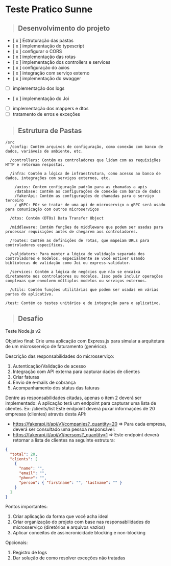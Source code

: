 # Teste Pratico Sunne

> ## Desenvolvimento do projeto

- [ x ] Estruturação das pastas
- [ x ] implementação do typescript
- [ x ] configurar o CORS
- [ x ] implementação das rotas
- [ x ] implementação dos controllers e services
- [ x ] configuração do axios
- [ x ] integração com serviço externo
- [ x ] implementação do swagger
- [ ] implementação dos logs
- [ x ] implementação do Joi
- [ ] implementação dos mappers e dtos
- [ ] tratamento de erros e exceções

> ## Estrutura de Pastas

```
/src
  /config: Contém arquivos de configuração, como conexão com banco de dados, variáveis de ambiente, etc.

  /controllers: Contém os controladores que lidam com as requisições HTTP e retornam respostas.

  /infra: Contém a lógica de infraestrutura, como acesso ao banco de dados, integrações com serviços externos, etc.

    /axios: Contem configuração padrão para as chamadas a apis
    /database: Contém as configurações de conexão com banco de dados
    /fakerApi: Contém as configurações de chamadas para o serviço terceiro
    / gRPC: POr se tratar de uma api de microserviço o gRPC será usado para comunicação com outros microserviços

  /dtos: Contém (DTOs) Data Transfer Object

  /middleware: Contém funções de middleware que podem ser usadas para processar requisições antes de chegarem aos controladores.

  /routes: Contém as definições de rotas, que mapeiam URLs para controladores específicos.

  /validators: Para manter a lógica de validação separada dos controladores e modelos, especialmente se você estiver usando bibliotecas de validação como Joi ou express-validator.

  /services: Contém a lógica de negócios que não se encaixa diretamente nos controladores ou modelos. Isso pode incluir operações complexas que envolvem múltiplos modelos ou serviços externos.

  /utils: Contém funções utilitárias que podem ser usadas em várias partes do aplicativo.

/test: Contém os testes unitários e de integração para o aplicativo.

```

> ## Desafio

Teste Node.js v2

Objetivo final:
Crie uma aplicação com Express.js para simular a arquitetura de um
microsserviço de faturamento (genérico).

Descrição das responsabilidades do microsserviço:

1. Autenticação/Validação de acesso
2. Integração com API externa para capturar dados de clientes
3. Criar faturas
4. Envio de e-mails de cobrança
5. Acompanhamento dos status das faturas

Dentre as responsabilidades citadas, apenas o item 2 deverá ser implementado:
A aplicação terá um endpoint para capturar uma lista de clientes.
Ex: /clients/list
Este endpoint deverá puxar informações de 20 empresas (clientes) através
desta API:

- https://fakerapi.it/api/v1/companies?_quantity=20 => Para cada empresa, deverá ser consultado uma pessoa responsável:
- https://fakerapi.it/api/v1/persons?_quantity=1 => Este endpoint deverá retornar a lista de clientes na seguinte estrutura:

```json
{
  "total": 20,
  "clients": [
    {
      "name": "",
      "email": "",
      "phone": "",
      "person": { "firstname": "", "lastname": "" }
    }
  ]
}
```

Pontos importantes:

1. Criar aplicação da forma que você acha ideal
2. Criar organização do projeto com base nas responsabilidades do
   microsserviço (diretórios e arquivos vazios)
3. Aplicar conceitos de assincronicidade blocking e non-blocking

Opcionais:

1. Registro de logs
2. Dar solução de como resolver exceções não tratadas

